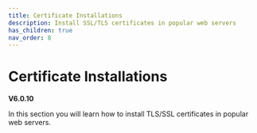 ```yaml
---
title: Certificate Installations
description: Install SSL/TLS certificates in popular web servers
has_children: true
nav_order: 8
---
```


# Certificate Installations
**V6.0.10**

In this section you will learn how to install TLS/SSL certificates in popular web servers.

